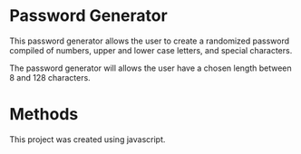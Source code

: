 # Password Generator

This password generator allows the user to create a randomized password compiled of numbers, upper and lower case letters, and special characters.

The password generator will allows the user have a chosen length between 8 and 128 characters.



# Methods
This project was created using javascript.






